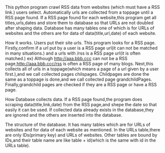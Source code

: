 This python program crawl RSS data from websites (which must have a RSS link.) users select.
Automatically urls are collected from a toppage until a RSS page found.
If a RSS page found for each website,this program get all titles,urls,dates and store them to database so that URLs are not doubled after shaping data.
Database has many tables one of which is for URLs of websites and the others are for data of data(title,url,date) of each website.

How it works.
Users put their site urls.
This program looks for a RSS page.
Firstly,confirm if a url put by a user is a RSS page url(it can not be matched in many situations.) and a urls with /rss is a RSS page url(it is often matched.) 
ex)
Although http://aaa.bbb.ccc can not be a RSS page,http://aaa.bbb.ccc/rss is often a RSS page of many blogs.
Next,this collects all of urls in a toppage(which means a page of a url given by a user first.),and we call collected pages chilspages.
Childpages are done the same as a toppage is done,and we call collected page grandchildPages.
Finally,grandchild pages are checked if they are a RSS page or have a RSS page.

How Database collects data.
If a RSS page found,the program does scraping data(title,link,date) from the RSS page,and shepe the date so that easily it can be used.
If collected data already exists in the database,they are ignored and the others are inserted into the database.

The structure of the database.
It has many tables which are for URLs of websites and for data of each website as mentioned.
In the URLs table,there are only IDs(primary key) and URLs of websites.
Other tables are bound by IDs,and their table name are like table + id(which is the same with id in the URLs table).
